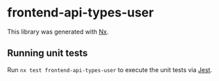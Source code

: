 # frontend-api-types-user

This library was generated with [Nx](https://nx.dev).

## Running unit tests

Run `nx test frontend-api-types-user` to execute the unit tests via [Jest](https://jestjs.io).
